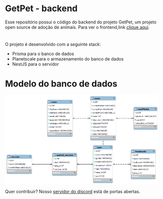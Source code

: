 # GetPet - backend

Esse repositório possui o código do backend do projeto GetPet, um projeto open source de adoção de animais. Para ver o frontend,link [clique aqui](https://github.com/otaldonuness/getpet-front).

#

O projeto é desenvolvido com a seguinte stack:
- Prisma para o banco de dados
- Planetscale para o armazenamento do banco de dados
- NestJS para o servidor

# Modelo do banco de dados

<img align="center" src="./ModeloInicialBancoDeDados.png">

Quer contribuir? Nosso [servidor do discord](https://discord.com/invite/vwZWd2ev) está de portas abertas. 
